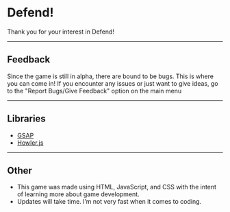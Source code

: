 # Defend!
Thank you for your interest in Defend!
___
## Feedback
Since the game is still in alpha, there are bound to be bugs. This is where you can come in! If you encounter any issues or just want to give ideas,
go to the "Report Bugs/Give Feedback" option on the main menu
___
## Libraries
- [GSAP](https://greensock.com/gsap/)
- [Howler.js](howlerjs.com)
___
## Other
- This game was made using HTML, JavaScript, and CSS with the intent of learning more about game development.
- Updates will take time. I’m not very fast when it comes to coding.
